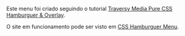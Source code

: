 Este menu foi criado seguindo o tutorial [Traversy Media Pure CSS Hamburguer & Overlay](https://www.youtube.com/watch?v=DZg6UfS5zYg).

O site em funcionamento pode ser visto em [CSS Hamburguer Menu](https://mortemors.github.io/hamburger/).